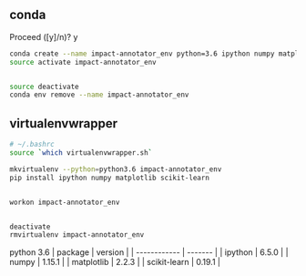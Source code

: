 ## conda

Proceed ([y]/n)? y
```bash
conda create --name impact-annotator_env python=3.6 ipython numpy matplotlib scikit-learn
source activate impact-annotator_env


source deactivate
conda env remove --name impact-annotator_env
```

## virtualenvwrapper
```bash
# ~/.bashrc
source `which virtualenvwrapper.sh`
```

```bash
mkvirtualenv --python=python3.6 impact-annotator_env
pip install ipython numpy matplotlib scikit-learn


workon impact-annotator_env


deactivate
rmvirtualenv impact-annotator_env
```

python 3.6
| package      | version |
| ------------ | ------- |
| ipython      | 6.5.0   |
| numpy        | 1.15.1  |
| matplotlib   | 2.2.3   |
| scikit-learn | 0.19.1  |